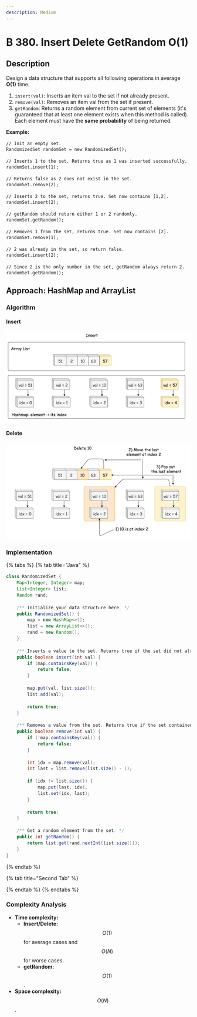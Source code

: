 ```yaml
---
description: Medium
---
```


# B 380. Insert Delete GetRandom O\(1\)

## Description

Design a data structure that supports all following operations in average **O\(1\)** time.

1. `insert(val)`: Inserts an item val to the set if not already present.
2. `remove(val)`: Removes an item val from the set if present.
3. `getRandom`: Returns a random element from current set of elements \(it's guaranteed that at least one element exists when this method is called\). Each element must have the **same probability** of being returned.

**Example:**

```text
// Init an empty set.
RandomizedSet randomSet = new RandomizedSet();

// Inserts 1 to the set. Returns true as 1 was inserted successfully.
randomSet.insert(1);

// Returns false as 2 does not exist in the set.
randomSet.remove(2);

// Inserts 2 to the set, returns true. Set now contains [1,2].
randomSet.insert(2);

// getRandom should return either 1 or 2 randomly.
randomSet.getRandom();

// Removes 1 from the set, returns true. Set now contains [2].
randomSet.remove(1);

// 2 was already in the set, so return false.
randomSet.insert(2);

// Since 2 is the only number in the set, getRandom always return 2.
randomSet.getRandom();
```

## Approach: HashMap and ArrayList

### Algorithm

#### Insert

![](../../../.gitbook/assets/image%20%28199%29.png)

#### Delete

![](../../../.gitbook/assets/image%20%28200%29.png)

### Implementation

{% tabs %}
{% tab title="Java" %}
```java
class RandomizedSet {
    Map<Integer, Integer> map;
    List<Integer> list;
    Random rand;

    /** Initialize your data structure here. */
    public RandomizedSet() {
        map = new HashMap<>();
        list = new ArrayList<>();
        rand = new Random();
    }

    /** Inserts a value to the set. Returns true if the set did not already contain the specified element. */
    public boolean insert(int val) {
        if (map.containsKey(val)) {
            return false;
        }

        map.put(val, list.size());
        list.add(val);

        return true;
    }

    /** Removes a value from the set. Returns true if the set contained the specified element. */
    public boolean remove(int val) {
        if (!map.containsKey(val)) {
            return false;
        }

        int idx = map.remove(val);
        int last = list.remove(list.size() - 1);

        if (idx != list.size()) {
            map.put(last, idx);
            list.set(idx, last);
        }

        return true;
    }

    /** Get a random element from the set. */
    public int getRandom() {
        return list.get(rand.nextInt(list.size()));
    }
}
```
{% endtab %}

{% tab title="Second Tab" %}

{% endtab %}
{% endtabs %}

### Complexity Analysis

* **Time complexity:** 
  * **Insert/Delete:** $$O(1)$$ for average cases and $$O(N)$$ for worse cases.
  * **getRandom:** $$O(1)$$.
* **Space complexity:** $$O(N)$$.

